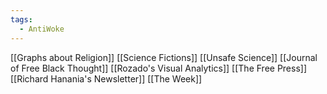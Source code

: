 ```yaml
---
tags:
  - AntiWoke
---
```


[[Graphs about Religion]]
[[Science Fictions]]
[[Unsafe Science]]
[[Journal of Free Black Thought]]
[[Rozado's Visual Analytics]]
[[The Free Press]]
[[Richard Hanania's Newsletter]]
[[The Week]]